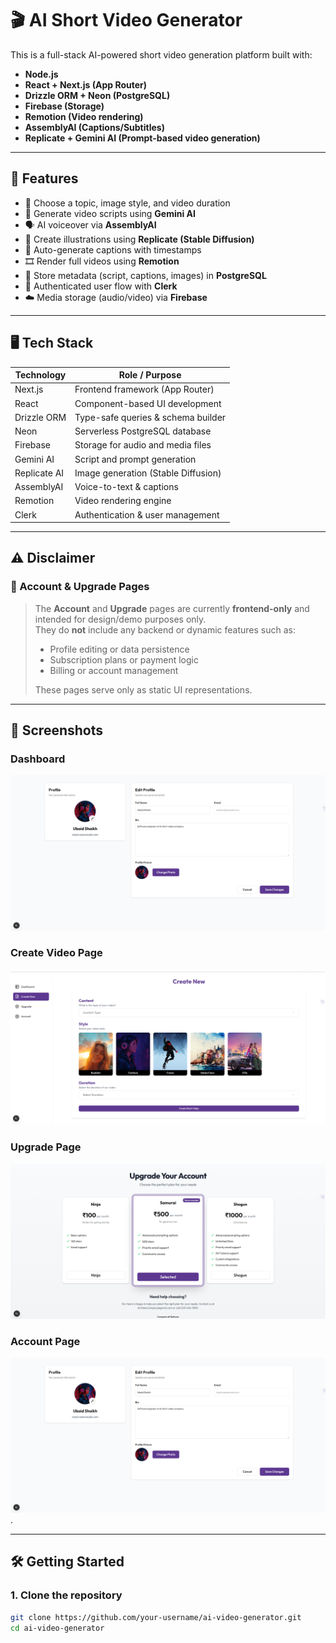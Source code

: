 # 🎬 AI Short Video Generator

This is a full-stack AI-powered short video generation platform built with:

- **Node.js**
- **React + Next.js (App Router)**
- **Drizzle ORM + Neon (PostgreSQL)**
- **Firebase (Storage)**
- **Remotion (Video rendering)**
- **AssemblyAI (Captions/Subtitles)**
- **Replicate + Gemini AI (Prompt-based video generation)**

---

## 🚀 Features

- 🎯 Choose a topic, image style, and video duration
- 🧠 Generate video scripts using **Gemini AI**
- 🗣️ AI voiceover via **AssemblyAI**
- 📸 Create illustrations using **Replicate (Stable Diffusion)**
- 📝 Auto-generate captions with timestamps
- 🎞️ Render full videos using **Remotion**
- 💾 Store metadata (script, captions, images) in **PostgreSQL**
- 🔐 Authenticated user flow with **Clerk**
- ☁️ Media storage (audio/video) via **Firebase**

---

## 🖥️ Tech Stack

| Technology   | Role / Purpose                      |
| ------------ | ----------------------------------- |
| Next.js      | Frontend framework (App Router)     |
| React        | Component-based UI development      |
| Drizzle ORM  | Type-safe queries & schema builder  |
| Neon         | Serverless PostgreSQL database      |
| Firebase     | Storage for audio and media files   |
| Gemini AI    | Script and prompt generation        |
| Replicate AI | Image generation (Stable Diffusion) |
| AssemblyAI   | Voice-to-text & captions            |
| Remotion     | Video rendering engine              |
| Clerk        | Authentication & user management    |

---

## ⚠️ Disclaimer

### 📄 Account & Upgrade Pages

> The **Account** and **Upgrade** pages are currently **frontend-only** and intended for design/demo purposes only.  
> They do **not** include any backend or dynamic features such as:
>
> - Profile editing or data persistence
> - Subscription plans or payment logic
> - Billing or account management
>
> These pages serve only as static UI representations.

---

## 📸 Screenshots

### Dashboard

![Dashboard](https://github.com/Ubaidshaikh27/AI-Short-Video-Generator/blob/main/ai-short-video-generator/public/screenshots/accounts-page.png)

### Create Video Page

![Create Video](https://github.com/Ubaidshaikh27/AI-Short-Video-Generator/blob/main/ai-short-video-generator/public/screenshots/create-new-page.png)

### Upgrade Page

![Upgrade Page](https://github.com/Ubaidshaikh27/AI-Short-Video-Generator/blob/main/ai-short-video-generator/public/screenshots/upgrade-page.png)

### Account Page

![Account Page](https://github.com/Ubaidshaikh27/AI-Short-Video-Generator/blob/main/ai-short-video-generator/public/screenshots/accounts-page.png).

---

## 🛠️ Getting Started

### 1. Clone the repository

```bash
git clone https://github.com/your-username/ai-video-generator.git
cd ai-video-generator
```
